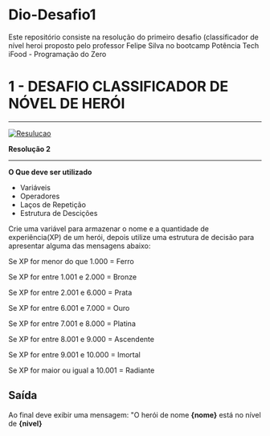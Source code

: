 # Dio-Desafio1
Este repositório consiste na resolução do primeiro desafio (classificador de nível heroi proposto pelo professor Felipe Silva no bootcamp Potência Tech iFood - Programação do Zero
# 1 - DESAFIO CLASSIFICADOR DE NÓVEL DE HERÓI

---

[![Resulucao](https://img.shields.io/badge/Resoulcao_1-87CEEB?style=for-the-badge&logo=)](https://github.com/Junincss/Dio-Desafio-Logica-1/blob/main/Resolucao%201.js)



**Resolução 2**

---

**O Que deve ser utilizado**

- Variáveis
- Operadores
- Laços de Repetição
- Estrutura de Descições

Crie uma variável para armazenar o nome e a quantidade de experiência(XP) de um herói, depois utilize uma estrutura de decisão para apresentar alguma das mensagens abaixo:

Se XP for menor do que 1.000 = Ferro

Se XP for entre 1.001 e 2.000 = Bronze

Se XP for entre 2.001 e 6.000 = Prata

Se XP for entre 6.001 e 7.000 = Ouro

Se XP for entre 7.001 e 8.000 = Platina

Se XP for entre 8.001 e 9.000 = Ascendente

Se XP for entre 9.001 e 10.000 = Imortal

Se XP for maior ou igual a 10.001 = Radiante

## Saída

Ao final deve exibir uma mensagem:
"O herói de nome **{nome}** está no nível de **{nivel}**
